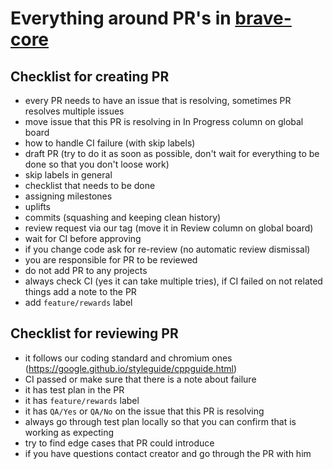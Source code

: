 # Everything around PR's in [brave-core](https://github.com/brave/brave-core)


## Checklist for creating PR
- every PR needs to have an issue that is resolving, sometimes PR resolves multiple issues
- move issue that this PR is resolving in In Progress column on global board
- how to handle CI failure (with skip labels)
- draft PR (try to do it as soon as possible, don't wait for everything to be done so that you don't loose work)
- skip labels in general
- checklist that needs to be done
- assigning milestones
- uplifts
- commits (squashing and keeping clean history)
- review request via our tag (move it in Review column on global board)
- wait for CI before approving
- if you change code ask for re-review (no automatic review dismissal)
- you are responsible for PR to be reviewed
- do not add PR to any projects
- always check CI (yes it can take multiple tries), if CI failed on not related things add a note to the PR
- add `feature/rewards` label

## Checklist for reviewing PR
- it follows our coding standard and chromium ones (https://google.github.io/styleguide/cppguide.html)
- CI passed or make sure that there is a note about failure 
- it has test plan in the PR
- it has `feature/rewards` label
- it has `QA/Yes` or `QA/No` on the issue that this PR is resolving
- always go through test plan locally so that you can confirm that is working as expecting
- try to find edge cases that PR could introduce
- if you have questions contact creator and go through the PR with him
